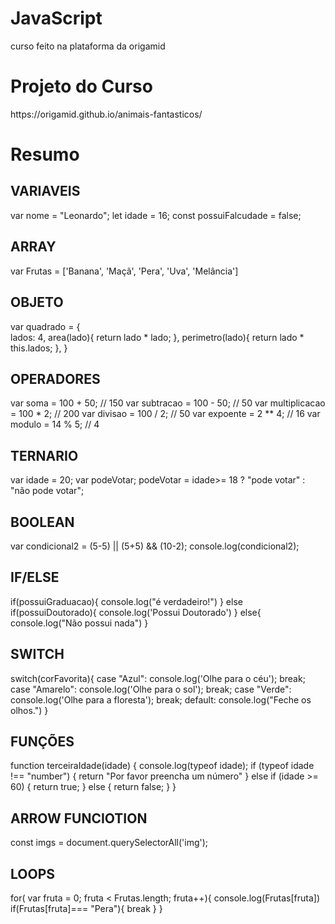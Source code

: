 # JavaScript
curso feito na plataforma da origamid

<h1>Projeto do Curso</h1>
https://origamid.github.io/animais-fantasticos/

<h1>Resumo</h1>
<h2> VARIAVEIS </h2>

var nome = "Leonardo";
let idade = 16;
const possuiFalcudade = false;

<h2> ARRAY </h2>
var Frutas = ['Banana', 'Maçã', 'Pera', 'Uva', 'Melância']

<h2> OBJETO </h2>
var quadrado = { <br>
    lados: 4,
    area(lado){
        return lado * lado;
    },
    perimetro(lado){
        return lado * this.lados;
    },
}

<h2> OPERADORES </h2>
var soma = 100 + 50; // 150
var subtracao = 100 - 50; // 50
var multiplicacao = 100 * 2; // 200
var divisao = 100 / 2; // 50
var expoente = 2 ** 4; // 16
var modulo = 14 % 5; // 4


<h2> TERNARIO</h2>
var idade = 20;
var podeVotar;
podeVotar = idade>= 18 ? "pode votar" : "não pode votar";

<h2> BOOLEAN</h2>
var condicional2 = (5-5) || (5+5) && (10-2);
console.log(condicional2);

<h2>IF/ELSE</h2>
if(possuiGraduacao){
    console.log("é verdadeiro!")
} else if(possuiDoutorado){
    console.log('Possui Doutorado')
} else{
    console.log("Não possui nada")
} 

<h2> SWITCH</h2>
switch(corFavorita){
    case "Azul":
        console.log('Olhe para o céu');
        break;
    case "Amarelo":
        console.log('Olhe para o sol');
        break;
    case "Verde":
        console.log('Olhe para a floresta');
        break;
    default:
        console.log("Feche os olhos.")
}


<h2> FUNÇÕES</h2>
function terceiraIdade(idade) {
    console.log(typeof idade);
    if (typeof idade !== "number") {
        return "Por favor preencha um número"
    } else if (idade >= 60) {
        return true;
    } else {
        return false;
    }
}


<h2> ARROW FUNCIOTION</h2>

const imgs = document.querySelectorAll('img');

<h2> LOOPS</h2>

for( var fruta = 0; fruta < Frutas.length; fruta++){
    console.log(Frutas[fruta])
    if(Frutas[fruta]=== "Pera"){
        break
    }
}


